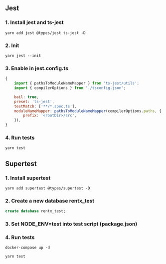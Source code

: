 ## Jest

### 1. Install jest and ts-jest
```
yarn add jest @types/jest ts-jest -D
```

### 2. Init
```
yarn jest --init
```

### 3. Enable in jest.config.ts
```js
{
    import { pathsToModuleNameMapper } from 'ts-jest/utils';
    import { compilerOptions } from './tsconfig.json';

    bail: true,
    preset: 'ts-jest',
    testMatch: ['**/*.spec.ts'],
    moduleNameMapper: pathsToModuleNameMapper(compilerOptions.paths, {
        prefix: '<rootDir>/src',
    }),
}
```

### 4. Run tests
```bash
yarn test
```

## Supertest

### 1. Install supertest
```
yarn add supertest @types/supertest -D
```

### 2. Create a new database **rentx_test**
```sql
create database rentx_test;
```

### 3. Set NODE_ENV=test into test script (package.json)

### 4. Run tests
```
docker-compose up -d

yarn test
```